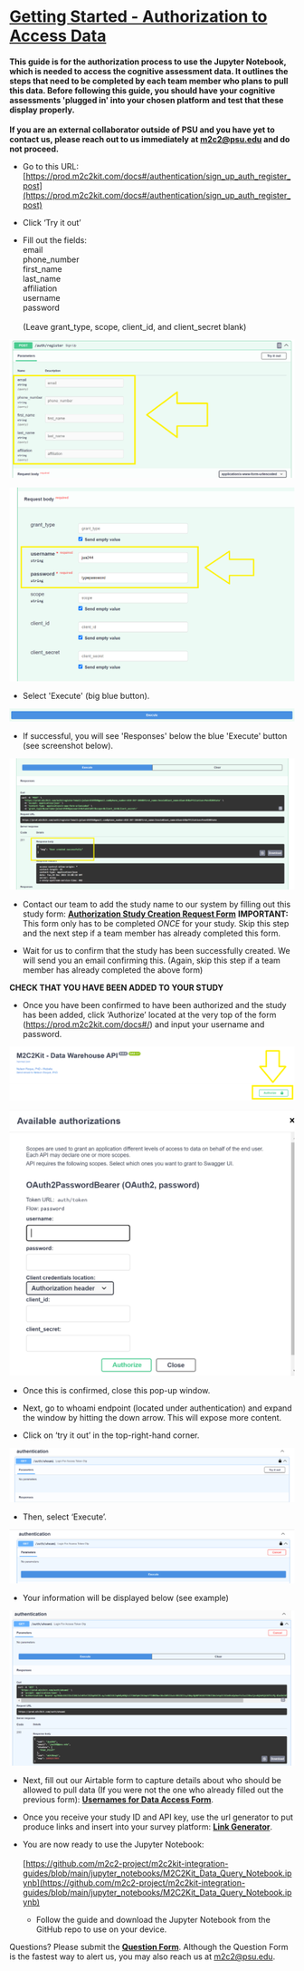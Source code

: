# <span style="text-decoration:underline;">Getting Started - Authorization to Access Data</span>

#### This guide is for the authorization process to use the Jupyter Notebook, which is needed to access the cognitive assessment data. It outlines the steps that need to be completed by each team member who plans to pull this data. Before following this guide, you should have your cognitive assessments 'plugged in' into your chosen platform and test that these display properly. 

**If you are an external collaborator outside of PSU and you have yet to contact us, please reach out to us immediately at m2c2@psu.edu and do not proceed.**  

* Go to this URL: [https://prod.m2c2kit.com/docs#/authentication/sign_up_auth_register_post](https://prod.m2c2kit.com/docs#/authentication/sign_up_auth_register_post)  

* Click ‘Try it out’  

* Fill out the fields: <br>
   email <br>
   phone_number <br>
   first_name <br>
   last_name <br>
   affiliation <br>
   username <br>
   password <br> <br>
   (Leave grant_type, scope, client_id, and client_secret blank)


![Click ‘Try it out’](images/authorize_register1.png "Click ‘Try it out’")

![Click ‘Try it out’](images/authorize_register_userpass.png "Click 'Try it out'")

* Select 'Execute' (big blue button). 

![Select 'Execute' (big blue button).](images/authorize_register_button.png "Select 'Execute' (big blue button).")

* If successful, you will see 'Responses' below the blue 'Execute' button (see screenshot below). 

![If successful, you will see 'Responses' below the blue 'Execute' button (see screenshot below).](images/authorize_register_successful.png "If successful, you will see 'Responses' below the blue 'Execute' button (see screenshot below).")

* Contact our team to add the study name to our system by filling out this study form: **[Authorization Study Creation Request Form](https://airtable.com/app0JQhjqc5VNZMpZ/shrAqgkD5GD3hHOKI)**  **IMPORTANT:** This form only has to be completed *ONCE* for your study. Skip this step and the next step if a team member has already completed this form.

* Wait for us to confirm that the study has been successfully created. We will send you an email confirming this. (Again, skip this step if a team member has already completed the above form)

**CHECK THAT YOU HAVE BEEN ADDED TO YOUR STUDY**
* Once you have been confirmed to have been authorized and the study has been added, click ‘Authorize’ located at the very top of the form (https://prod.m2c2kit.com/docs#/) and input your username and password.  

![Once you have been confirmed to have been authorized and the study has been added, click ‘Authorize’ located at the very top of the form and input your username and password.](images/authorize_register2.png "Once you have been confirmed to have been authorized and the study has been added, click ‘Authorize’ located at the very top of the form and input your username and password.")

![Once you have been confirmed to have been authorized and the study has been added, click ‘Authorize’ located at the very top of the form and input your username and password.](images/authorize_register3.png "Once you have been confirmed to have been authorized and the study has been added, click ‘Authorize’ located at the very top of the form and input your username and password.")

* Once this is confirmed, close this pop-up window.  

* Next, go to whoami endpoint (located under authentication) and expand the window by hitting the down arrow. This will expose more content.
   
* Click on ‘try it out’ in the top-right-hand corner.



![Click on ‘try it out’ in the top-right-hand corner.](images/authorize_register4.png "Click on ‘try it out’ in the top-right-hand corner.")



* Then, select ‘Execute’. 




![Then, select ‘Execute’.](images/authorize_register5.png "Then, select ‘Execute’.")




* Your information will be displayed below (see example)


![Your information will be displayed below (see example)](images/authorize_register6.png "Your information will be displayed below (see example)")

* Next, fill out our Airtable form to capture details about who should be allowed to pull data (If you were not the one who already filled out the previous form): **[Usernames for Data Access Form](https://airtable.com/app0JQhjqc5VNZMpZ/shr2FrUEAeaZV7RzF)**.
* Once you receive your study ID and API key, use the url generator to put produce links and insert into your survey platform: [**Link Generator**](https://prod.m2c2kit.com/link-generator). 
* You are now ready to use the Jupyter Notebook:  \
 \
[https://github.com/m2c2-project/m2c2kit-integration-guides/blob/main/jupyter_notebooks/M2C2Kit_Data_Query_Notebook.ipynb](https://github.com/m2c2-project/m2c2kit-integration-guides/blob/main/jupyter_notebooks/M2C2Kit_Data_Query_Notebook.ipynb)  

    * Follow the guide and download the Jupyter Notebook from the GitHub repo to use on your device.  

Questions? Please submit the **[Question Form](https://airtable.com/app0JQhjqc5VNZMpZ/shrFeHYs7coh4FEni)**. Although the Question Form is the fastest way to alert us, you may also reach us at m2c2@psu.edu. 

